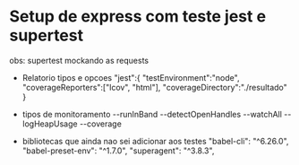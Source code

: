   
  # Setup de express com teste jest e supertest

  obs: supertest mockando as requests
  
  - Relatorio tipos e opcoes
  "jest":{
    "testEnvironment":"node",
    "coverageReporters":["lcov", "html"],
    "coverageDirectory":"./resultado"
  }




- tipos de monitoramento 
  --runInBand --detectOpenHandles --watchAll --logHeapUsage --coverage



- bibliotecas que ainda nao sei adicionar aos testes
  "babel-cli": "^6.26.0",
  "babel-preset-env": "^1.7.0",
  "superagent": "^3.8.3",